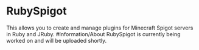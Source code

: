 # RubySpigot
This allows you to create and manage plugins for Minecraft Spigot servers in Ruby and JRuby.
#Information/About
RubySpigot is currently being worked on and will be uploaded shortly.

